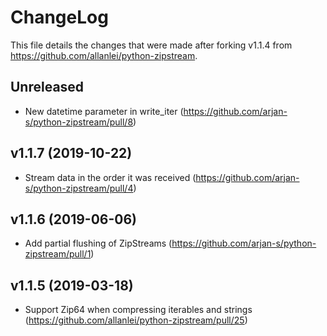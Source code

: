 # ChangeLog

This file details the changes that were made after forking v1.1.4 from https://github.com/allanlei/python-zipstream.

## Unreleased
* New datetime parameter in write_iter (https://github.com/arjan-s/python-zipstream/pull/8)

## v1.1.7 (2019-10-22)
* Stream data in the order it was received (https://github.com/arjan-s/python-zipstream/pull/4)

## v1.1.6 (2019-06-06)
* Add partial flushing of ZipStreams (https://github.com/arjan-s/python-zipstream/pull/1)

## v1.1.5 (2019-03-18)
* Support Zip64 when compressing iterables and strings (https://github.com/allanlei/python-zipstream/pull/25)
